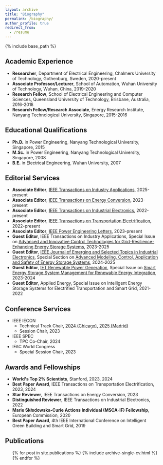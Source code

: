 ```yaml
---
layout: archive
title: "Biography"
permalink: /biography/
author_profile: true
redirect_from:
  - /resume
---
```


{% include base_path %}

Academic Experience
------
* **Researcher**, Department of Electrical Engineering, Chalmers University of Technology, Gothenburg, Sweden, 2020-present
* **Associate Professor/Lecturer**, School of Automation, Wuhan University of Technology, Wuhan, China, 2019-2020
* **Research Fellow**, School of Electrical Engineering and Computer Sciences, Queensland University of Technology, Brisbane, Australia, 2016-2018
* **Research Fellow/Research Associate**, Energy Research Institute, Nanyang Technological University, Singapore, 2015-2016

Educational Qualifications
------
* **Ph.D.** in Power Engineering, Nanyang Technological University, Singapore, 2015
* **M.Sc.** in Power Engineering, Nanyang Technological University, Singapore, 2008
* **B.E.** in Electrical Engineering, Wuhan University, 2007

Editorial Services
------
- **Associate Editor**, [IEEE Transactions on Industry Applications](https://ias.ieee.org/publications/ieee-transactions-on-industry-applications/), 2025-present
- **Associate Editor**, [IEEE Transactions on Energy Conversion](https://ieee-pes.org/publications/transactions-on-energy-conversion/), 2023-present
- **Associate Editor**, [IEEE Transactions on Industrial Electronics](https://www.ieee-ies.org/pubs/transactions-on-industrial-electronics), 2022-present
- **Associate Editor**, [IEEE Transactions on Transportation Electrification](https://www.ieee-pels.org/publications/transactions-on-transportation-electrification/), 2022-present
- **Associate Editor**, [IEEE Power Engineering Letters](https://ieee-pes.org/publications/pes-letters/), 2023-present
- **Guest Editor**, IEEE Transactions on Industry Applications, Special Issue on [Advanced and Innovative Control Technologies for Grid-Resilience-Enhancing Energy Storage Systems](https://ieeexplore.ieee.org/document/10945656), 2023-2025
- **Guest Editor**, [IEEE Journal of Emerging and Selected Topics in Industrial Electronics](https://www.ieee-ies.org/pubs/jestie), Special Section on [Advanced Modeling, Control, Application and Safety of Energy Storage Systems](https://iten.ieee-ies.org/announcement/2024/jestie-special-section-on-advanced-modeling-control-applications-and-safety-of-energy-storage-systems/), 2024-2025
- **Guest Editor**, [IET Renewable Power Generation](https://ietresearch.onlinelibrary.wiley.com/journal/17521424), Special Issue on [Smart Energy Storage System Management for Renewable Energy Integration](https://ietresearch.onlinelibrary.wiley.com/hub/journal/17521424/homepage/call-for-papers/si-2023-000609), 2023-2024
- **Guest Editor**, Applied Energy, Special Issue on Intelligent Energy Storage Systems for Electrified Transportation and Smart Grid, 2021-2022

Conference Services
------
* IEEE IECON
	* Technical Track Chair, [2024 (Chicago)](https://www.iecon-2024.org/), [2025 (Madrid)](https://iecon2025.org/)
	* Session Chair, 2023
* IEEE SPEC
	* TPC Co-Chair, 2024
* IFAC World Congress
	* Special Session Chair, 2023

Awards and Fellowships
------
*  **World's Top 2% Scientists**, Stanford, 2023, 2024
*  **Best Paper Award**, IEEE Transactions on Transportation Electrification, 2023, 2024
*  **Star Reviewer**, IEEE Transactions on Energy Conversion, 2023
*  **Distinguished Reviewer**, IEEE Transactions on Industrial Electronics, 2022
*  **Marie Skłodowska-Curie Actions Individual (MSCA-IF) Fellowship**, European Commission, 2020
*  **Best Paper Award**, 4th IEEE International Conference on Intelligent Green Building and Smart Grid, 2019

Publications
------
  <ul>{% for post in site.publications %}
    {% include archive-single-cv.html %}
  {% endfor %}</ul>
  
<!--Talks
------
  <ul>{% for post in site.talks %}
    {% include archive-single-talk-cv.html %}
  {% endfor %}</ul>
 -->  
  
